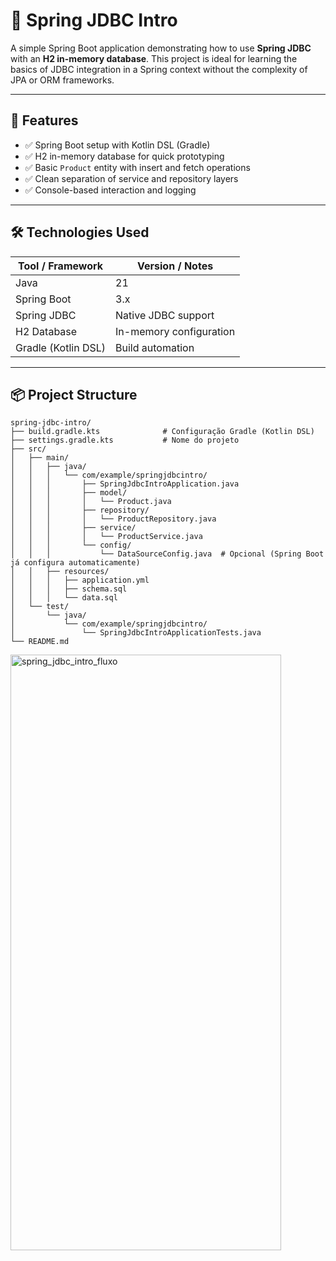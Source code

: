# 🌱 Spring JDBC Intro

A simple Spring Boot application demonstrating how to use **Spring JDBC** with an **H2 in-memory database**. This project is ideal for learning the basics of JDBC integration in a Spring context without the complexity of JPA or ORM frameworks.

---

## 🚀 Features

- ✅ Spring Boot setup with Kotlin DSL (Gradle)
- ✅ H2 in-memory database for quick prototyping
- ✅ Basic `Product` entity with insert and fetch operations
- ✅ Clean separation of service and repository layers
- ✅ Console-based interaction and logging

---

## 🛠️ Technologies Used

| Tool / Framework     | Version / Notes         |
|----------------------|-------------------------|
| Java                 | 21                     |
| Spring Boot          | 3.x                     |
| Spring JDBC          | Native JDBC support     |
| H2 Database          | In-memory configuration |
| Gradle (Kotlin DSL)  | Build automation        |

---

## 📦 Project Structure

```
spring-jdbc-intro/
├── build.gradle.kts              # Configuração Gradle (Kotlin DSL)
├── settings.gradle.kts           # Nome do projeto
├── src/
│   ├── main/
│   │   ├── java/
│   │   │   └── com/example/springjdbcintro/
│   │   │       ├── SpringJdbcIntroApplication.java
│   │   │       ├── model/
│   │   │       │   └── Product.java
│   │   │       ├── repository/
│   │   │       │   └── ProductRepository.java
│   │   │       ├── service/
│   │   │       │   └── ProductService.java
│   │   │       └── config/
│   │   │           └── DataSourceConfig.java  # Opcional (Spring Boot já configura automaticamente)
│   │   ├── resources/
│   │   │   ├── application.yml
│   │   │   ├── schema.sql
│   │   │   └── data.sql
│   └── test/
│       └── java/
│           └── com/example/springjdbcintro/
│               └── SpringJdbcIntroApplicationTests.java
└── README.md

```



<img width="433" height="953" alt="spring_jdbc_intro_fluxo" src="https://github.com/user-attachments/assets/4d3a2866-e86d-46e4-b14b-125bc3761be7" />




